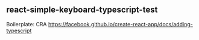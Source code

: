 ## react-simple-keyboard-typescript-test

Boilerplate: CRA
https://facebook.github.io/create-react-app/docs/adding-typescript
